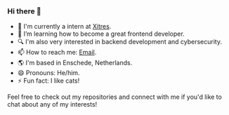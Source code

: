 ### Hi there 👋

- 🔭 I'm currently a intern at [Xitres](https://www.xitres.com/).
- 🌱 I’m learning how to become a great frontend developer.
- 🔍 I'm also very interested in backend development and cybersecurity.
- 📫 How to reach me: [Email](mailto:chrisb190203@gmail.com).
- 🌎 I'm based in Enschede, Netherlands.
- 😄 Pronouns: He/him.
- ⚡ Fun fact: I like cats! 

Feel free to check out my repositories and connect with me if you'd like to chat about any of my interests!
